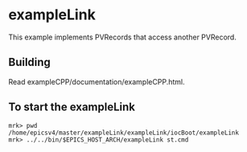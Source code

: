 # exampleLink

This example implements PVRecords that access another PVRecord.

## Building

Read exampleCPP/documentation/exampleCPP.html.


## To start the exampleLink

    mrk> pwd
    /home/epicsv4/master/exampleLink/exampleLink/iocBoot/exampleLink
    mrk> ../../bin/$EPICS_HOST_ARCH/exampleLink st.cmd


